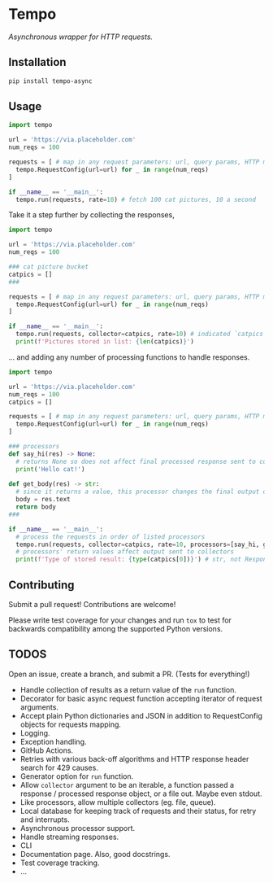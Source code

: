 # Tempo

*Asynchronous wrapper for HTTP requests.*

## Installation

```bash
pip install tempo-async
```

## Usage

```python
import tempo

url = 'https://via.placeholder.com'
num_reqs = 100

requests = [ # map in any request parameters: url, query params, HTTP method, etc.
  tempo.RequestConfig(url=url) for _ in range(num_reqs)
]

if __name__ == '__main__':
  tempo.run(requests, rate=10) # fetch 100 cat pictures, 10 a second
```

Take it a step further by collecting the responses,

```python
import tempo

url = 'https://via.placeholder.com'
num_reqs = 100

### cat picture bucket
catpics = []
###

requests = [ # map in any request parameters: url, query params, HTTP method, etc.
  tempo.RequestConfig(url=url) for _ in range(num_reqs)
]

if __name__ == '__main__':
  tempo.run(requests, collector=catpics, rate=10) # indicated `catpics` should store response
  print(f'Pictures stored in list: {len(catpics)}')
```

… and adding any number of processing functions to handle responses.

```python
import tempo

url = 'https://via.placeholder.com'
num_reqs = 100
catpics = []

requests = [ # map in any request parameters: url, query params, HTTP method, etc.
  tempo.RequestConfig(url=url) for _ in range(num_reqs)
]

### processors
def say_hi(res) -> None:
  # returns None so does not affect final processed response sent to collectors
  print('Hello cat!')
 
def get_body(res) -> str:
  # since it returns a value, this processor changes the final output of `tempo.run`
  body = res.text
  return body
###

if __name__ == '__main__':
  # process the requests in order of listed processors
  tempo.run(requests, collector=catpics, rate=10, processors=[say_hi, get_body])
  # processors' return values affect output sent to collectors
  print(f'Type of stored result: {type(catpics[0])}') # str, not Response object
```



## Contributing

Submit a pull request! Contributions are welcome!

Please write test coverage for your changes and run `tox` to test for backwards compatibility among the supported Python versions.

## TODOS

Open an issue, create a branch, and submit a PR. (Tests for everything!)

- Handle collection of results as a return value of the `run` function.
- Decorator for basic async request function accepting iterator of request arguments.
- Accept plain Python dictionaries and JSON in addition to RequestConfig objects for requests mapping.
- Logging.
- Exception handling.
- GitHub Actions.
- Retries with various back-off algorithms and HTTP response header search for 429 causes.
- Generator option for `run` function.
- Allow `collector` argument to be an iterable, a function passed a response / processed response object, or a file out. Maybe even stdout.
- Like processors, allow multiple collectors (eg. file, queue).
- Local database for keeping track of requests and their status, for retry and interrupts.
- Asynchronous processor support.
- Handle streaming responses.
- CLI
- Documentation page. Also, good docstrings.
- Test coverage tracking.
- …
